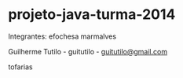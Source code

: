 # projeto-java-turma-2014
Integrantes:
efochesa
marmalves

Guilherme Tutilo - guitutilo - guitutilo@gmail.com 

tofarias
